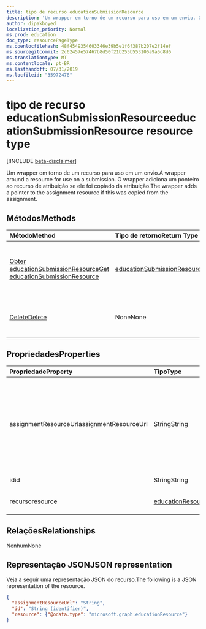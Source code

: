 ```yaml
---
title: tipo de recurso educationSubmissionResource
description: 'Um wrapper em torno de um recurso para uso em um envio. O wrapper adiciona um ponteiro ao recurso de atribuição se ele foi copiado da atribuição.  '
author: dipakboyed
localization_priority: Normal
ms.prod: education
doc_type: resourcePageType
ms.openlocfilehash: 48f4549354603346e39b5e1f6f387b207e2f14ef
ms.sourcegitcommit: 2c62457e57467b8d50f21b255b553106a9a5d8d6
ms.translationtype: MT
ms.contentlocale: pt-BR
ms.lasthandoff: 07/31/2019
ms.locfileid: "35972478"
---
```

# <a name="educationsubmissionresource-resource-type"></a><span data-ttu-id="2eea5-104">tipo de recurso educationSubmissionResource</span><span class="sxs-lookup"><span data-stu-id="2eea5-104">educationSubmissionResource resource type</span></span>

[!INCLUDE [beta-disclaimer](../../includes/beta-disclaimer.md)]

<span data-ttu-id="2eea5-105">Um wrapper em torno de um recurso para uso em um envio.</span><span class="sxs-lookup"><span data-stu-id="2eea5-105">A wrapper around a resource for use on a submission.</span></span> <span data-ttu-id="2eea5-106">O wrapper adiciona um ponteiro ao recurso de atribuição se ele foi copiado da atribuição.</span><span class="sxs-lookup"><span data-stu-id="2eea5-106">The wrapper adds a pointer to the assignment resource if this was copied from the assignment.</span></span>  


## <a name="methods"></a><span data-ttu-id="2eea5-107">Métodos</span><span class="sxs-lookup"><span data-stu-id="2eea5-107">Methods</span></span>

| <span data-ttu-id="2eea5-108">Método</span><span class="sxs-lookup"><span data-stu-id="2eea5-108">Method</span></span>           | <span data-ttu-id="2eea5-109">Tipo de retorno</span><span class="sxs-lookup"><span data-stu-id="2eea5-109">Return Type</span></span>    |<span data-ttu-id="2eea5-110">Descrição</span><span class="sxs-lookup"><span data-stu-id="2eea5-110">Description</span></span>|
|:---------------|:--------|:----------|
|[<span data-ttu-id="2eea5-111">Obter educationSubmissionResource</span><span class="sxs-lookup"><span data-stu-id="2eea5-111">Get educationSubmissionResource</span></span>](../api/educationsubmissionresource-get.md) | [<span data-ttu-id="2eea5-112">educationSubmissionResource</span><span class="sxs-lookup"><span data-stu-id="2eea5-112">educationSubmissionResource</span></span>](educationsubmissionresource.md) |<span data-ttu-id="2eea5-113">Ler propriedades e relações de um objeto **educationSubmissionResource** .</span><span class="sxs-lookup"><span data-stu-id="2eea5-113">Read properties and relationships of an **educationSubmissionResource** object.</span></span>|
|[<span data-ttu-id="2eea5-114">Delete</span><span class="sxs-lookup"><span data-stu-id="2eea5-114">Delete</span></span>](../api/educationsubmissionresource-delete.md) | <span data-ttu-id="2eea5-115">None</span><span class="sxs-lookup"><span data-stu-id="2eea5-115">None</span></span> |<span data-ttu-id="2eea5-116">Excluir um objeto **educationSubmissionResource** .</span><span class="sxs-lookup"><span data-stu-id="2eea5-116">Delete an **educationSubmissionResource** object.</span></span> |

## <a name="properties"></a><span data-ttu-id="2eea5-117">Propriedades</span><span class="sxs-lookup"><span data-stu-id="2eea5-117">Properties</span></span>
| <span data-ttu-id="2eea5-118">Propriedade</span><span class="sxs-lookup"><span data-stu-id="2eea5-118">Property</span></span>     | <span data-ttu-id="2eea5-119">Tipo</span><span class="sxs-lookup"><span data-stu-id="2eea5-119">Type</span></span>   |<span data-ttu-id="2eea5-120">Descrição</span><span class="sxs-lookup"><span data-stu-id="2eea5-120">Description</span></span>|
|:---------------|:--------|:----------|
|<span data-ttu-id="2eea5-121">assignmentResourceUrl</span><span class="sxs-lookup"><span data-stu-id="2eea5-121">assignmentResourceUrl</span></span>|<span data-ttu-id="2eea5-122">String</span><span class="sxs-lookup"><span data-stu-id="2eea5-122">String</span></span>|<span data-ttu-id="2eea5-123">Ponteiro para a atribuição da qual este recurso foi copiado.</span><span class="sxs-lookup"><span data-stu-id="2eea5-123">Pointer to the assignment from which this resource was copied.</span></span> <span data-ttu-id="2eea5-124">Se isso for nulo, o aluno carregou o recurso.</span><span class="sxs-lookup"><span data-stu-id="2eea5-124">If this is null, the student uploaded the resource.</span></span>|
|<span data-ttu-id="2eea5-125">id</span><span class="sxs-lookup"><span data-stu-id="2eea5-125">id</span></span>|<span data-ttu-id="2eea5-126">String</span><span class="sxs-lookup"><span data-stu-id="2eea5-126">String</span></span>| <span data-ttu-id="2eea5-127">Somente leitura.</span><span class="sxs-lookup"><span data-stu-id="2eea5-127">Read-only.</span></span>|
|<span data-ttu-id="2eea5-128">recurso</span><span class="sxs-lookup"><span data-stu-id="2eea5-128">resource</span></span>|[<span data-ttu-id="2eea5-129">educationResource</span><span class="sxs-lookup"><span data-stu-id="2eea5-129">educationResource</span></span>](educationresource.md)|<span data-ttu-id="2eea5-130">Objeto Resource.</span><span class="sxs-lookup"><span data-stu-id="2eea5-130">Resource object.</span></span>|

## <a name="relationships"></a><span data-ttu-id="2eea5-131">Relações</span><span class="sxs-lookup"><span data-stu-id="2eea5-131">Relationships</span></span>
<span data-ttu-id="2eea5-132">Nenhum</span><span class="sxs-lookup"><span data-stu-id="2eea5-132">None</span></span>


## <a name="json-representation"></a><span data-ttu-id="2eea5-133">Representação JSON</span><span class="sxs-lookup"><span data-stu-id="2eea5-133">JSON representation</span></span>

<span data-ttu-id="2eea5-134">Veja a seguir uma representação JSON do recurso.</span><span class="sxs-lookup"><span data-stu-id="2eea5-134">The following is a JSON representation of the resource.</span></span>

<!-- {
  "blockType": "resource",
  "optionalProperties": [

  ],
  "@odata.type": "microsoft.graph.educationSubmissionResource"
}-->

```json
{
  "assignmentResourceUrl": "String",
  "id": "String (identifier)",
  "resource": {"@odata.type": "microsoft.graph.educationResource"}
}
```

<!-- uuid: 8fcb5dbc-d5aa-4681-8e31-b001d5168d79
2015-10-25 14:57:30 UTC -->
<!--
{
  "type": "#page.annotation",
  "description": "educationSubmissionResource resource",
  "keywords": "",
  "section": "documentation",
  "tocPath": "",
  "suppressions": []
}
-->
